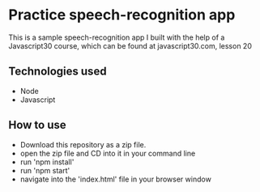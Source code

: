 # Practice speech-recognition app
This is a sample speech-recognition app I built with the help of a Javascript30 course, which can be found at javascript30.com, lesson 20

## Technologies used
- Node
- Javascript

## How to use
- Download this repository as a zip file.
- open the zip file and CD into it in your command line
- run 'npm install'
- run 'npm start'
- navigate into the 'index.html' file in your browser window
